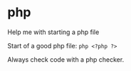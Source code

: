 # php
Help me with starting a php file

Start of a good php file: ```php <?php ?> ```

Always check code with a php checker.
